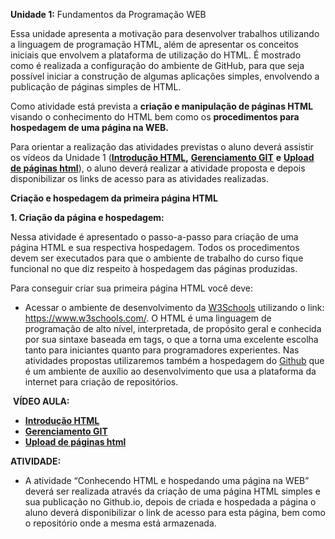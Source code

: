 **Unidade 1:** Fundamentos da Programação WEB

Essa unidade apresenta a motivação para desenvolver trabalhos utilizando a linguagem de programação HTML, além de apresentar os conceitos iniciais que envolvem a plataforma de utilização do HTML. É mostrado como é realizada a configuração do ambiente de GitHub, para que seja possível iniciar a construção de algumas aplicações simples, envolvendo a publicação de páginas simples de HTML.

Como atividade está prevista a **criação e manipulação de páginas HTML** visando o conhecimento do HTML bem como os **procedimentos para hospedagem de uma página na WEB.**

Para orientar a realização das atividades previstas o aluno deverá assistir os vídeos da Unidade 1 ([**Introdução HTML**](https://youtu.be/ayh5AfMpcrE)**,** [**Gerenciamento GIT**](https://youtu.be/O9Rha4FeEwE) **e** [**Upload de páginas html**](https://youtu.be/a08e0YhkpPY)), o aluno deverá realizar a atividade proposta e depois disponibilizar os links de acesso para as atividades realizadas.

**Criação e hospedagem da primeira página HTML**

**1\.     Criação da página e hospedagem:**

Nessa atividade é apresentado o passo-a-passo para criação de uma página HTML e sua respectiva hospedagem. Todos os procedimentos devem ser executados para que o ambiente de trabalho do curso fique funcional no que diz respeito à hospedagem das páginas produzidas.

Para conseguir criar sua primeira página HTML você deve:

- Acessar o ambiente de desenvolvimento da [W3Schools](https://www.w3schools.com/) utilizando o link: <https://www.w3schools.com/>. O HTML é uma linguagem de programação de alto nível, interpretada, de propósito geral e conhecida por sua sintaxe baseada em tags, o que a torna uma excelente escolha tanto para iniciantes quanto para programadores experientes. Nas atividades propostas utilizaremos também a hospedagem do [Github](https://github.com/) que é um ambiente de auxílio ao desenvolvimento que usa a plataforma da internet para criação de repositórios.

&nbsp;**VÍDEO AULA:**

- [**Introdução HTML**](https://youtu.be/ayh5AfMpcrE)
- [**Gerenciamento GIT**](https://youtu.be/O9Rha4FeEwE)
- [**Upload de páginas html**](https://youtu.be/a08e0YhkpPY)

**ATIVIDADE:**

- A atividade “Conhecendo HTML e hospedando uma página na WEB” deverá ser realizada através da criação de uma página HTML simples e sua publicação no Github.io, depois de criada e hospedada a página o aluno deverá disponibilizar o link de acesso para esta página, bem como o repositório onde a mesma está armazenada.